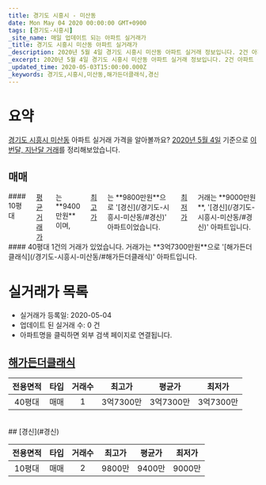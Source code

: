 ```yaml
---
title: 경기도 시흥시 - 미산동
date: Mon May 04 2020 00:00:00 GMT+0900
tags: [경기도-시흥시]
_site_name: 매일 업데이트 되는 아파트 실거래가
_title: 경기도 시흥시 미산동 아파트 실거래가
_description: 2020년 5월 4일 경기도 시흥시 미산동 아파트 실거래 정보입니다. 2건 아파트 정보가 있습니다.
_excerpt: 2020년 5월 4일 경기도 시흥시 미산동 아파트 실거래 정보입니다. 2건 아파트 정보가 있습니다.
_updated_time: 2020-05-03T15:00:00.000Z
_keywords: 경기도,시흥시,미산동,해가든더클래식,경신
---
```





# 요약
<ins>경기도 시흥시 미산동</ins> 아파트 실거래 가격을 알아볼까요? <ins>2020년 5월 4일</ins> 기준으로 <ins>이번달, 지난달 거래</ins>를 정리해보았습니다.

## 매매
<div class="container">
<div class="six columns" markdown="1">
#### 10평대
<ins>평균 거래가</ins>는 **9400만원**이며, <ins>최고가</ins>는 **9800만원**으로 '[경신](/경기도-시흥시-미산동/#경신)' 아파트이었습니다. <ins>최저가</ins> 거래는 **9000만원**, '[경신](/경기도-시흥시-미산동/#경신)' 아파트입니다.
</div>
<div class="six columns" markdown="1">
#### 40평대
1건의 거래가 있었습니다. 거래가는 **3억7300만원**으로 '[해가든더클래식](/경기도-시흥시-미산동/#해가든더클래식)' 아파트입니다.
</div>
</div>



# 실거래가 목록
- 실거래가 등록일: 2020-05-04
- 업데이트 된 실거래 수: 0 건
- 아파트명을 클릭하면 외부 검색 페이지로 연결됩니다.

## [해가든더클래식](#해가든더클래식)

|전용면적|타입|거래수|최고가|평균가|최저가|
|:---:|:---:|:---:|:---:|:---:|:---:|
|40평대|<span class="deal-type-1">매매</span>|1|3억7300만|3억7300만|3억7300만|

<br/>
## [경신](#경신)

|전용면적|타입|거래수|최고가|평균가|최저가|
|:---:|:---:|:---:|:---:|:---:|:---:|
|10평대|<span class="deal-type-1">매매</span>|2|9800만|9400만|9000만|

<br/>



